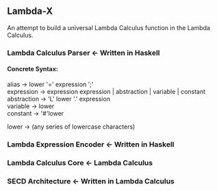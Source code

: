 ## Lambda-X 

An attempt to build a universal Lambda Calculus function in the Lambda Calculus.

### Lambda Calculus Parser &larr; Written in Haskell

#### Concrete Syntax:
alias &rarr; lower '=' expression ';'
<br>
expression &rarr; expression expression | abstraction | variable | constant
<br>
abstraction &rarr; 'L' lower '.' expression
<br>
variable &rarr; lower
<br>
constant &rarr; '#'lower

lower &rarr; (any series of lowercase characters)

### Lambda Expression Encoder &larr; Written in Haskell
### Lambda Calculus Core &larr; Lambda Calculus

### SECD Architecture &larr; Written in Lambda Calculus
